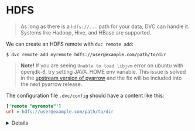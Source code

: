 # HDFS

> As long as there is a `hdfs://...` path for your data, DVC can handle it.
> Systems like Hadoop, Hive, and HBase are supported.

We can create an HDFS remote with `dvc remote add`:

```dvc
$ dvc remote add myremote hdfs://user@example.com/path/to/dir
```

> **Note!** If you are seeing `Unable to load libjvm` error on ubuntu with
> openjdk-8, try setting JAVA_HOME env variable. This issue is solved in the
> [upstream version of pyarrow](https://github.com/apache/arrow/pull/4907) and
> the fix will be included into the next pyarrow release.

The configuration file `.dvc/config` should have a content like this:

```ini
['remote "myremote"']
url = hdfs://user@example.com/path/to/dir
```

<details>

### Details: HDFS available options

- `user` - username to use to access a remote.

  ```dvc
  $ dvc remote modify myremote user myuser
  ```

</details>

